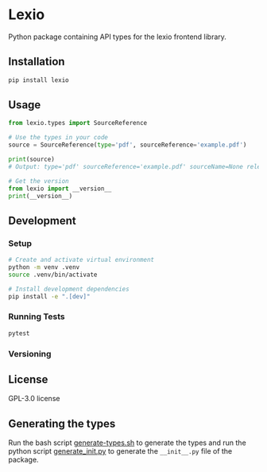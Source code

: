 # Lexio

Python package containing API types for the lexio frontend library.

## Installation

```bash
pip install lexio
```

## Usage

```python
from lexio.types import SourceReference

# Use the types in your code
source = SourceReference(type='pdf', sourceReference='example.pdf')

print(source)
# Output: type='pdf' sourceReference='example.pdf' sourceName=None relevanceScore=None metadata=None highlights=None

# Get the version
from lexio import __version__
print(__version__)
```

## Development

### Setup

```bash
# Create and activate virtual environment
python -m venv .venv
source .venv/bin/activate

# Install development dependencies
pip install -e ".[dev]"
```

### Running Tests

```bash
pytest
```

### Versioning

[//]: # (TODO: Add instructions)
[//]: # (TODO add DISCLAIMER!)

## License

GPL-3.0 license

## Generating the types

Run the bash script [generate-types.sh](scripts%2Fgenerate-types.sh) to generate the types and run the python script [generate_init.py](scripts%2Fgenerate_init.py) to generate the `__init__.py` file of the package.